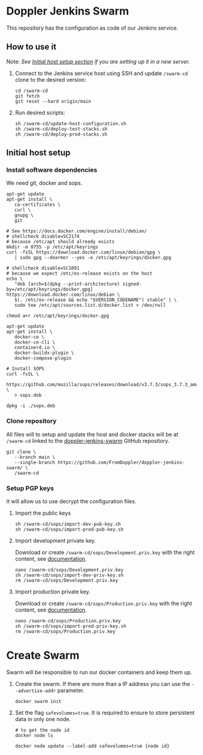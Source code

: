 # Doppler Jenkins Swarm

This repository has the configuration as code of our Jenkins service.

## How to use it

Note: _See [Initial host setup section](#initial-host-setup) if you are setting up it in a new server._

1. Connect to the Jenkins service host using SSH and update `/swarm-cd` clone to the desired version:

   ```shell
   cd /swarm-cd
   git fetch
   git reset --hard origin/main
   ```

2. Run desired scripts:

   ```shell
   sh /swarm-cd/update-host-configuration.sh
   sh /swarm-cd/deploy-test-stacks.sh
   sh /swarm-cd/deploy-prod-stacks.sh
   ```

## Initial host setup

### Install software dependencies

We need git, docker and sops.

```shell
apt-get update
apt-get install \
   ca-certificates \
   curl \
   gnupg \
   git

# See https://docs.docker.com/engine/install/debian/
# shellcheck disable=SC2174
# because /etc/apt should already exists
mkdir -m 0755 -p /etc/apt/keyrings
curl -fsSL https://download.docker.com/linux/debian/gpg \
   | sudo gpg --dearmor --yes -o /etc/apt/keyrings/docker.gpg

# shellcheck disable=SC1091
# because we expect /etc/os-release exists on the host
echo \
   "deb [arch=$(dpkg --print-architecture) signed-by=/etc/apt/keyrings/docker.gpg] https://download.docker.com/linux/debian \
   $(. /etc/os-release && echo "$VERSION_CODENAME") stable" | \
   sudo tee /etc/apt/sources.list.d/docker.list > /dev/null

chmod a+r /etc/apt/keyrings/docker.gpg

apt-get update
apt-get install \
   docker-ce \
   docker-ce-cli \
   containerd.io \
   docker-buildx-plugin \
   docker-compose-plugin

# Install SOPS
curl -fsSL \
   https://github.com/mozilla/sops/releases/download/v3.7.3/sops_3.7.3_amd64.deb \
   > sops.deb

dpkg -i ./sops.deb
```

### Clone repository

All files will to setup and update the host and docker stacks will be at `/swarm-cd`
linked to the [doppler-jenkins-swarm](https://github.com/FromDoppler/doppler-jenkins-swarm/)
GitHub repository.

```shell
git clone \
   --branch main \
   --single-branch https://github.com/FromDoppler/doppler-jenkins-swarm/ \
   /swarm-cd
```

### Setup PGP keys

It will allow us to use decrypt the configuration files.

1. Import the public keys

   ```shell
   sh /swarm-cd/sops/import-dev-pub-key.sh
   sh /swarm-cd/sops/import-prod-pub-key.sh
   ```

2. Import development private key.

   Download or create `/swarm-cd/sops/Development.priv.key` with the right content, see
   [documentation](https://makingsense.atlassian.net/wiki/spaces/DOP/pages/79175790/Secretos+encriptados+con+SOPS).

   ```shell
   nano /swarm-cd/sops/Development.priv.key
   sh /swarm-cd/sops/import-dev-priv-key.sh
   rm /swarm-cd/sops/Development.priv.key
   ```

3. Import production private key.

   Download or create `/swarm-cd/sops/Production.priv.key` with the right content, see
   [documentation](https://makingsense.atlassian.net/wiki/spaces/DOP/pages/79175790/Secretos+encriptados+con+SOPS).

   ```shell
   nano /swarm-cd/sops/Production.priv.key
   sh /swarm-cd/sops/import-prod-priv-key.sh
   rm /swarm-cd/sops/Production.priv.key
   ```

# Create Swarm

Swarm will be responsible to run our docker containers and keep them up.

1. Create the swarm. If there are more than a IP address you can use the `--advertise-addr` parameter.

   ```shell
   docker swarm init
   ```

2. Set the flag `safevolumes=true`. It is required to ensure to store persistent data in only one node.

   ```shell
   # to get the node id
   docker node ls

   docker node update --label-add safevolumes=true {node id}
   ```

